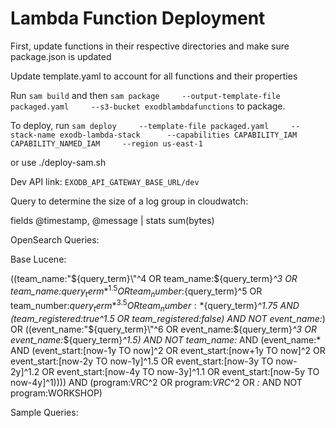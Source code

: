 # Lambda Function Deployment

First, update functions in their respective directories and make sure package.json is updated

Update template.yaml to account for all functions and their properties

Run `sam build` and then  `sam package     --output-template-file packaged.yaml     --s3-bucket exodblambdafunctions` to package.

To deploy, run `sam deploy     --template-file packaged.yaml     --stack-name exodb-lambda-stack      --capabilities CAPABILITY_IAM CAPABILITY_NAMED_IAM     --region us-east-1`

or use ./deploy-sam.sh

Dev API link: `EXODB_API_GATEWAY_BASE_URL/dev`

Query to determine the size of a log group in cloudwatch:

fields @timestamp, @message
| stats sum(bytes)

OpenSearch Queries:

Base Lucene:

((team_name:\"${query_term}\"^4 OR team_name:${query_term}*^3 OR team_name:*${query_term}*^1.5 OR team_number:${query_term}^5 OR team_number:${query_term}*^3.5 OR team_number:*${query_term}*^1.75 AND (team_registered:true^1.5 OR team_registered:false) AND NOT event_name:*) OR ((event_name:\"${query_term}\"^6 OR event_name:${query_term}*^3 OR event_name:*${query_term}*^1.5) AND NOT team_name:* AND (event_name:* AND (event_start:[now-1y TO now]^2 OR event_start:[now+1y TO now]^2 OR event_start:[now-2y TO now-1y]^1.5 OR event_start:[now-3y TO now-2y]^1.2 OR event_start:[now-4y TO now-3y]^1.1 OR event_start:[now-5y TO now-4y]^1)))) AND (program:VRC^2 OR program:*VRC*^2 OR *:* AND NOT program:WORKSHOP)

Sample Queries:


